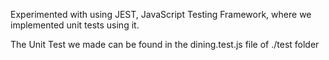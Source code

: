 Experimented with using JEST, JavaScript Testing Framework, where we implemented unit tests using it.

The Unit Test we made can be found in the dining.test.js file of ./test folder 
